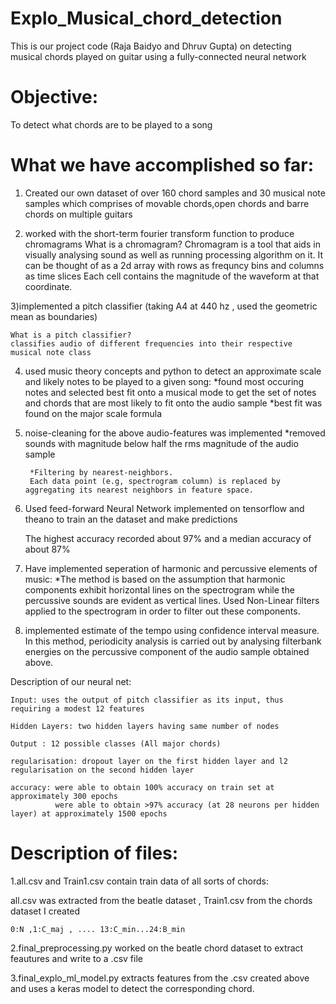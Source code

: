 # Explo_Musical_chord_detection
This is our project code (Raja Baidyo and Dhruv Gupta) on detecting musical chords played on guitar using a fully-connected neural network

# Objective:
To detect what chords are to be played to a song 



# What we have accomplished so far:

1) Created our own dataset of over 160 chord samples and 30 musical note samples which comprises of movable chords,open chords and barre chords on multiple guitars

2) worked with the short-term fourier transform function to produce chromagrams
	What is a chromagram?
	Chromagram is a tool that aids in visually analysing sound as well as running processing algorithm on it.
	It can be thought of as a 2d array with rows as frequncy bins and columns as time slices
	Each cell contains the magnitude of the waveform at that coordinate.

3)implemented a pitch classifier  (taking A4 at 440 hz , used the geometric mean as boundaries)

	What is a pitch classifier?
	classifies audio of different frequencies into their respective musical note class 

4) used music theory concepts and python to detect an approximate scale and likely notes to be played to a given song:
		*found most occuring notes and selected best fit onto a musical mode to get the set 
		of notes and chords that are most likely to fit onto the audio sample
		*best fit was found on the major scale formula 

5) noise-cleaning for the above audio-features was implemented 
		*removed sounds with magnitude below half the rms magnitude of the audio sample											
		
		*Filtering by nearest-neighbors.
		Each data point (e.g, spectrogram column) is replaced by aggregating its nearest neighbors in feature space.



6) Used feed-forward Neural Network implemented on tensorflow and theano to train an the dataset and make predictions 
	
	The highest accuracy recorded about 97% and a median accuracy of about 87%

7) Have implemented seperation of harmonic and percussive elements of music:
	*The method is based on the assumption that harmonic components exhibit horizontal lines on the spectrogram while the percussive sounds are evident as vertical lines. Used Non-Linear filters applied to the spectrogram in order to filter out these components.

8) implemented estimate of the tempo using confidence interval measure.
In this method, periodicity analysis is carried out by analysing filterbank energies on the percussive component of the audio sample obtained above.

Description of our neural net:

	Input: uses the output of pitch classifier as its input, thus requiring a modest 12 features

	Hidden Layers: two hidden layers having same number of nodes

	Output : 12 possible classes (All major chords)

	regularisation: dropout layer on the first hidden layer and l2 regularisation on the second hidden layer 

	accuracy: were able to obtain 100% accuracy on train set at approximately 300 epochs
			  were able to obtain >97% accuracy (at 28 neurons per hidden layer) at approximately 1500 epochs 



# Description of files:

1.all.csv and Train1.csv contain train data of all sorts of chords:

all.csv was extracted from the beatle dataset , Train1.csv from the chords dataset I created

	0:N ,1:C_maj , .... 13:C_min...24:B_min

2.final_preprocessing.py worked on the beatle chord dataset to extract feautures and write to a .csv file

3.final_explo_ml_model.py extracts features from the .csv created above and uses a keras model to detect the corresponding chord.

